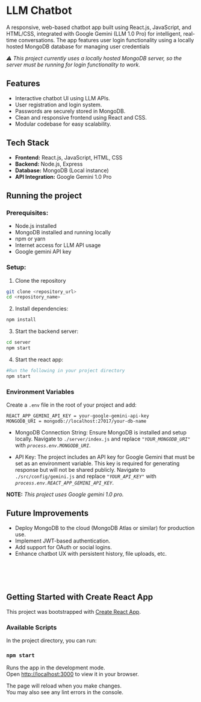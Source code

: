 #  LLM Chatbot

A responsive, web-based chatbot app built using React.js, JavaScript, and HTML/CSS, integrated with Google Gemini (LLM 1.0 Pro) for intelligent, real-time conversations. The app features user login functionality using a locally hosted MongoDB database for managing user credentials

*⚠️ This project currently uses a locally hosted MongoDB server, so the server must be running for login functionality to work.*

## Features

- Interactive chatbot UI using LLM APIs.
- User registration and login system.
- Passwords are securely stored in MongoDB.
- Clean and responsive frontend using React and CSS.
- Modular codebase for easy scalability.

## Tech Stack

- **Frontend:** React.js, JavaScript, HTML, CSS
- **Backend:** Node.js, Express
- **Database:** MongoDB (Local instance)
- **API Integration:** Google Gemini 1.0 Pro


## Running the project

### Prerequisites:
- Node.js installed
- MongoDB installed and running locally
- npm or yarn
- Internet access for LLM API usage
- Google gemini API key

### Setup:
1. Clone the repository
```bash
git clone <repository_url>
cd <repository_name>
```
2. Install dependencies:
```bash
npm install
```
3. Start the backend server:
```bash
cd server
npm start
```
4. Start the react app:
```bash
#Run the following in your project directory
npm start
```

### Environment Variables

Create a `.env` file in the root of your project and add:
```
REACT_APP_GEMINI_API_KEY = your-google-gemini-api-key 
MONGODB_URI = mongodb://localhost:27017/your-db-name
```

- MongoDB Connection String: Ensure MongoDB is installed and setup locally. Navigate to `./server/index.js` and replace *`"YOUR_MONGODB_URI"`* with *`process.env.MONGODB_URI`*.

- API Key: The project includes an API key for Google Gemini that must be set as an environment variable. This key is required for generating response but will not be shared publicly. Navigate to `./src/config/gemini.js` and replace *`"YOUR_API_KEY"`* with *`process.env.REACT_APP_GEMINI_API_KEY`*.


**NOTE:** *This project uses Google gemini 1.0 pro.*

## Future Improvements
- Deploy MongoDB to the cloud (MongoDB Atlas or similar) for production use.
- Implement JWT-based authentication.
- Add support for OAuth or social logins.
- Enhance chatbot UX with persistent history, file uploads, etc.



<br> <br> <br>

## Getting Started with Create React App

This project was bootstrapped with [Create React App](https://github.com/facebook/create-react-app).

### Available Scripts

In the project directory, you can run:

### `npm start`

Runs the app in the development mode.\
Open [http://localhost:3000](http://localhost:3000) to view it in your browser.

The page will reload when you make changes.\
You may also see any lint errors in the console.

